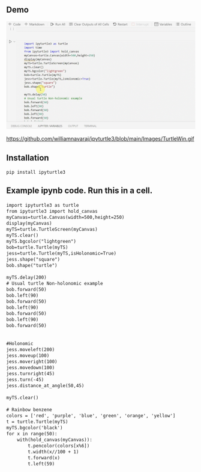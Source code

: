 ## Demo 

![Demo](Images/TurtleWin.gif)

https://github.com/williamnavaraj/ipyturtle3/blob/main/Images/TurtleWin.gif

## Installation

```
pip install ipyturtle3
```
## Example ipynb code. Run this in a cell.

```
import ipyturtle3 as turtle
from ipyturtle3 import hold_canvas
myCanvas=turtle.Canvas(width=500,height=250)
display(myCanvas)
myTS=turtle.TurtleScreen(myCanvas)
myTS.clear()
myTS.bgcolor("lightgreen")
bob=turtle.Turtle(myTS)
jess=turtle.Turtle(myTS,isHolonomic=True)
jess.shape("square")
bob.shape("turtle")

myTS.delay(200)
# Usual turtle Non-holonomic example
bob.forward(50)
bob.left(90)
bob.forward(50)
bob.left(90)
bob.forward(50)
bob.left(90)
bob.forward(50)


#Holonomic
jess.moveleft(200)
jess.moveup(100)
jess.moveright(100)
jess.movedown(100)
jess.turnright(45)
jess.turn(-45)
jess.distance_at_angle(50,45)

myTS.clear()

# Rainbow benzene
colors = ['red', 'purple', 'blue', 'green', 'orange', 'yellow']
t = turtle.Turtle(myTS)
myTS.bgcolor('black')
for x in range(50):
    with(hold_canvas(myCanvas)):
        t.pencolor(colors[x%6])
        t.width(x//100 + 1)
        t.forward(x)
        t.left(59)
```